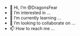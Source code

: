 - 👋 Hi, I’m @DragonsFear
- 👀 I’m interested in ...
- 🌱 I’m currently learning ...
- 💞️ I’m looking to collaborate on ...
- 📫 How to reach me ...

<!---
DragonsFear/DragonsFear is a ✨ special ✨ repository because its `README.md` (this file) appears on your GitHub profile.
You can click the Preview link to take a look at your changes.
--->
